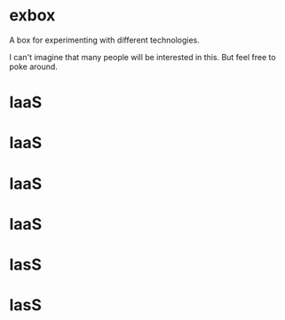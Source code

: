 # exbox
A box for experimenting with different technologies.

I can't imagine that many people will be interested in this. But feel free to poke around.

# IaaS
# IaaS
# IaaS
# IaaS
# IasS
# IasS
